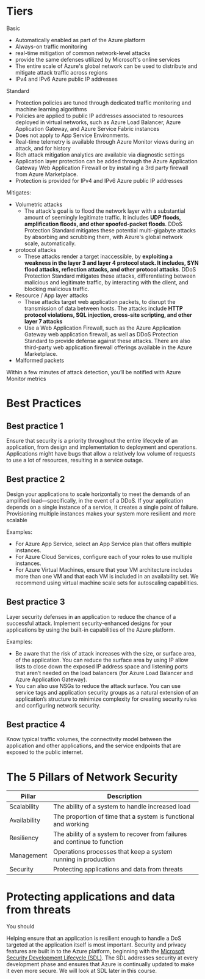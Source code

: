# Tiers

Basic
- Automatically enabled as part of the Azure platform
- Always-on traffic monitoring
- real-time mitigation of common network-level attacks
- provide the same defenses utilized by Microsoft's online services
- The entire scale of Azure's global network can be used to distribute and mitigate attack traffic across regions
- IPv4 and IPv6 Azure public IP addresses

Standard
- Protection policies are tuned through dedicated traffic monitoring and machine learning algorithms
- Policies are applied to public IP addresses associated to resources deployed in virtual networks, such as Azure Load Balancer, Azure Application Gateway, and Azure Service Fabric instances
- Does not apply to App Service Environments.
- Real-time telemetry is available through Azure Monitor views during an attack, and for history
- Rich attack mitigation analytics are available via diagnostic settings
- Application layer protection can be added through the Azure Application Gateway Web Application Firewall or by installing a 3rd party firewall from Azure Marketplace. 
- Protection is provided for IPv4 and IPv6 Azure public IP addresses

Mitigates:
- Volumetric attacks
    - The attack's goal is to flood the network layer with a substantial amount of seemingly legitimate traffic. It includes **UDP floods, amplification floods, and other spoofed-packet floods**. DDoS Protection Standard mitigates these potential multi-gigabyte attacks by absorbing and scrubbing them, with Azure's global network scale, automatically.
- protocol attacks
    - These attacks render a target inaccessible, by **exploiting a weakness in the layer 3 and layer 4 protocol stack. It includes, SYN flood attacks, reflection attacks, and other protocol attacks**. DDoS Protection Standard mitigates these attacks, differentiating between malicious and legitimate traffic, by interacting with the client, and blocking malicious traffic.
- Resource / App layer attacks 
    - These attacks target web application packets, to disrupt the transmission of data between hosts. The attacks include **HTTP protocol violations, SQL injection, cross-site scripting, and other layer 7 attacks**
    - Use a Web Application Firewall, such as the Azure Application Gateway web application firewall, as well as DDoS Protection Standard to provide defense against these attacks. There are also third-party web application firewall offerings available in the Azure Marketplace.
- Malformed packets

Within a few minutes of attack detection, you’ll be notified with Azure Monitor metrics

# Best Practices

## Best practice 1

Ensure that security is a priority throughout the entire lifecycle of an application, from design and implementation to deployment and operations. Applications might have bugs that allow a relatively low volume of requests to use a lot of resources, resulting in a service outage.

## Best practice 2 

Design your applications to scale horizontally to meet the demands of an amplified load—specifically, in the event of a DDoS. If your application depends on a single instance of a service, it creates a single point of failure. Provisioning multiple instances makes your system more resilient and more scalable

Examples:
- For Azure App Service, select an App Service plan that offers multiple instances.
- For Azure Cloud Services, configure each of your roles to use multiple instances.
- For Azure Virtual Machines, ensure that your VM architecture includes more than one VM and that each VM is included in an availability set. We recommend using virtual machine scale sets for autoscaling capabilities.

## Best practice 3

Layer security defenses in an application to reduce the chance of a successful attack. Implement security-enhanced designs for your applications by using the built-in capabilities of the Azure platform.

Examples:
- Be aware that the risk of attack increases with the size, or surface area, of the application. You can reduce the surface area by using IP allow lists to close down the exposed IP address space and listening ports that aren’t needed on the load balancers (for Azure Load Balancer and Azure Application Gateway).
- You can also use NSGs to reduce the attack surface. You can use service tags and application security groups as a natural extension of an application’s structure to minimize complexity for creating security rules and configuring network security.

## Best practice 4

Know typical traffic volumes, the connectivity model between the application and other applications, and the service endpoints that are exposed to the public internet.

# The 5 Pillars of Network Security

| Pillar  	|  Description 	|
|---	|---	|
| Scalability   	|   The ability of a system to handle increased load	|
| Availability  	| The proportion of time that a system is functional and working  	|
| Resiliency  	| The ability of a system to recover from failures and continue to function  	|
| Management  	|  Operations processes that keep a system running in production 	|
| Security  	|  Protecting applications and data from threats 	|

# Protecting applications and data from threats

You should 

‎Helping ensure that an application is resilient enough to handle a DoS targeted at the application itself is most important. Security and privacy features are built in to the Azure platform, beginning with the [Microsoft Security Development Lifecycle (SDL)](https://www.microsoft.com/en-us/securityengineering/sdl). The SDL addresses security at every development phase and ensures that Azure is continually updated to make it even more secure. We will look at SDL later in this course.

